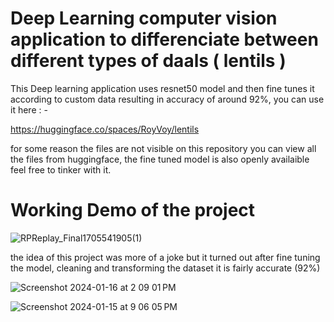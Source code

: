 # Deep Learning computer vision application to differenciate between different types of daals ( lentils ) 

This Deep learning application uses resnet50 model and then fine tunes it according to custom data resulting in accuracy of around 92%, you can use it here : - 

https://huggingface.co/spaces/RoyVoy/lentils

for some reason the files are not visible on this repository you can view all the files from huggingface, the fine tuned model is also openly availaible feel free to tinker with it. 


# Working Demo of the project 

![RPReplay_Final1705541905(1)](https://github.com/raghav-sharma272381/Computer_vision/assets/72136954/e05298e8-827a-4be2-bde9-89100d9bd073)


the idea of this project was more of a joke but it turned out after fine tuning the model, cleaning and transforming the dataset it is fairly accurate (92%) 

![Screenshot 2024-01-16 at 2 09 01 PM](https://github.com/raghav-sharma272381/Computer_vision/assets/72136954/480c8ecc-64bf-406d-bbfb-416548ad48de)

![Screenshot 2024-01-15 at 9 06 05 PM](https://github.com/raghav-sharma272381/Computer_vision/assets/72136954/ccd9595b-c41e-42e6-9f0a-376a56833987)
